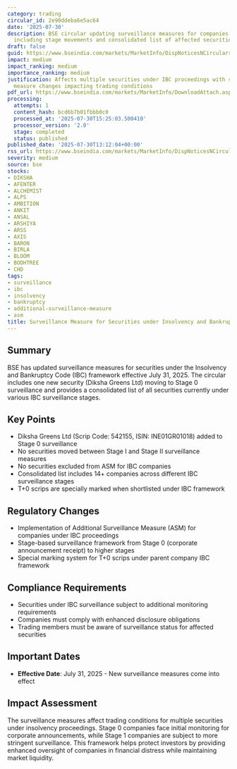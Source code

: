 ```yaml
---
category: trading
circular_id: 2e90ddeba6e5ac64
date: '2025-07-30'
description: BSE circular updating surveillance measures for companies under IBC proceedings,
  including stage movements and consolidated list of affected securities.
draft: false
guid: https://www.bseindia.com/markets/MarketInfo/DispNoticesNCirculars.aspx?Noticeid={71439A93-C58C-4569-B24C-DC0016634813}&noticeno=20250730-48&dt=07/30/2025&icount=48&totcount=55&flag=0
impact: medium
impact_ranking: medium
importance_ranking: medium
justification: Affects multiple securities under IBC proceedings with surveillance
  measure changes impacting trading conditions
pdf_url: https://www.bseindia.com/markets/MarketInfo/DownloadAttach.aspx?id=20250730-48&attachedId=87a8ecb6-750e-4cd4-be63-0f86208322e1
processing:
  attempts: 1
  content_hash: bcd6b7b01fbbb0c0
  processed_at: '2025-07-30T15:25:03.500410'
  processor_version: '2.0'
  stage: completed
  status: published
published_date: '2025-07-30T13:12:04+00:00'
rss_url: https://www.bseindia.com/markets/MarketInfo/DispNoticesNCirculars.aspx?Noticeid={71439A93-C58C-4569-B24C-DC0016634813}&noticeno=20250730-48&dt=07/30/2025&icount=48&totcount=55&flag=0
severity: medium
source: bse
stocks:
- DIKSHA
- AFENTER
- ALCHEMIST
- ALPS
- AMBITION
- ANKIT
- ANSAL
- ARSHIYA
- ARSS
- AXIS
- BARON
- BIRLA
- BLOOM
- BODHTREE
- CHD
tags:
- surveillance
- ibc
- insolvency
- bankruptcy
- additional-surveillance-measure
- asm
title: Surveillance Measure for Securities under Insolvency and Bankruptcy Code (IBC)
---
```


## Summary

BSE has updated surveillance measures for securities under the Insolvency and Bankruptcy Code (IBC) framework effective July 31, 2025. The circular includes one new security (Diksha Greens Ltd) moving to Stage 0 surveillance and provides a consolidated list of all securities currently under various IBC surveillance stages.

## Key Points

- Diksha Greens Ltd (Scrip Code: 542155, ISIN: INE01GR01018) added to Stage 0 surveillance
- No securities moved between Stage I and Stage II surveillance measures
- No securities excluded from ASM for IBC companies
- Consolidated list includes 14+ companies across different IBC surveillance stages
- T+0 scrips are specially marked when shortlisted under IBC framework

## Regulatory Changes

- Implementation of Additional Surveillance Measure (ASM) for companies under IBC proceedings
- Stage-based surveillance framework from Stage 0 (corporate announcement receipt) to higher stages
- Special marking system for T+0 scrips under parent company IBC framework

## Compliance Requirements

- Securities under IBC surveillance subject to additional monitoring requirements
- Companies must comply with enhanced disclosure obligations
- Trading members must be aware of surveillance status for affected securities

## Important Dates

- **Effective Date**: July 31, 2025 - New surveillance measures come into effect

## Impact Assessment

The surveillance measures affect trading conditions for multiple securities under insolvency proceedings. Stage 0 companies face initial monitoring for corporate announcements, while Stage 1 companies are subject to more stringent surveillance. This framework helps protect investors by providing enhanced oversight of companies in financial distress while maintaining market liquidity.